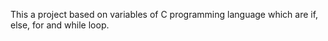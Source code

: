 This a project based on variables of C programming language which are if, else, for and while loop.
